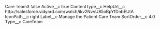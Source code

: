 <?xml version="1.0" encoding="UTF-8"?>
<CustomMetadata xmlns="http://soap.sforce.com/2006/04/metadata" xmlns:xsi="http://www.w3.org/2001/XMLSchema-instance" xmlns:xsd="http://www.w3.org/2001/XMLSchema">
    <label>Care Team3</label>
    <protected>false</protected>
    <values>
        <field>Active__c</field>
        <value xsi:type="xsd:boolean">true</value>
    </values>
    <values>
        <field>ContentType__c</field>
        <value xsi:nil="true"/>
    </values>
    <values>
        <field>HelpUrl__c</field>
        <value xsi:type="xsd:string">http://salesforce.vidyard.com/watch/ikv2NvvU85oBpYfDnbEUtA</value>
    </values>
    <values>
        <field>IconPath__c</field>
        <value xsi:type="xsd:string">right</value>
    </values>
    <values>
        <field>Label__c</field>
        <value xsi:type="xsd:string">Manage the Patient Care Team</value>
    </values>
    <values>
        <field>SortOrder__c</field>
        <value xsi:type="xsd:double">4.0</value>
    </values>
    <values>
        <field>Type__c</field>
        <value xsi:type="xsd:string">CareTeam</value>
    </values>
</CustomMetadata>
